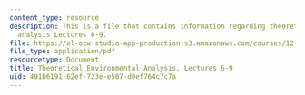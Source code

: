 ```yaml
---
content_type: resource
description: This is a file that contains information regarding theoretical environmental
  analysis Lectures 6-9.
file: https://ol-ocw-studio-app-production.s3.amazonaws.com/courses/12-009j-theoretical-environmental-analysis-spring-2015/491b619162ef723ee507d0ef764c7c7a_MIT12_009JS15_6-9response.pdf
file_type: application/pdf
resourcetype: Document
title: Theoretical Environmental Analysis, Lectures 6-9
uid: 491b6191-62ef-723e-e507-d0ef764c7c7a
---
```

